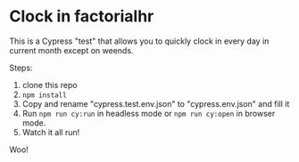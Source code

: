 # Clock in factorialhr

This is a Cypress "test" that allows you to quickly clock in every day in current month except on weends.

Steps:

1. clone this repo
2. `npm install`
3. Copy and rename "cypress.test.env.json" to "cypress.env.json" and fill it
4. Run `npm run cy:run` in headless mode or `npm run cy:open` in browser mode.
5. Watch it all run!

Woo!
